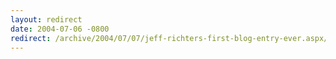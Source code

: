 ```yaml
---
layout: redirect
date: 2004-07-06 -0800
redirect: /archive/2004/07/07/jeff-richters-first-blog-entry-ever.aspx/
---
```

